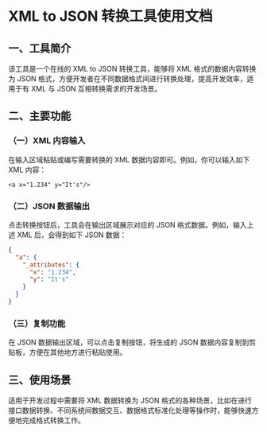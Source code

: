 # XML to JSON 转换工具使用文档

## 一、工具简介
该工具是一个在线的 XML to JSON 转换工具，能够将 XML 格式的数据内容转换为 JSON 格式，方便开发者在不同数据格式间进行转换处理，提高开发效率，适用于有 XML 与 JSON 互相转换需求的开发场景。

## 二、主要功能

### （一）XML 内容输入
在输入区域粘贴或编写需要转换的 XML 数据内容即可。例如，你可以输入如下 XML 内容：
```
<a x="1.234" y="It's"/>
```

### （二）JSON 数据输出
点击转换按钮后，工具会在输出区域展示对应的 JSON 格式数据。例如，输入上述 XML 后，会得到如下 JSON 数据：
```json
{
  "a": {
    "_attributes": {
      "x": "1.234",
      "y": "It's"
    }
  }
}
```

### （三）复制功能
在 JSON 数据输出区域，可以点击复制按钮，将生成的 JSON 数据内容复制到剪贴板，方便在其他地方进行粘贴使用。

## 三、使用场景
适用于开发过程中需要将 XML 数据转换为 JSON 格式的各种场景，比如在进行接口数据转换、不同系统间数据交互、数据格式标准化处理等操作时，能够快速方便地完成格式转换工作。